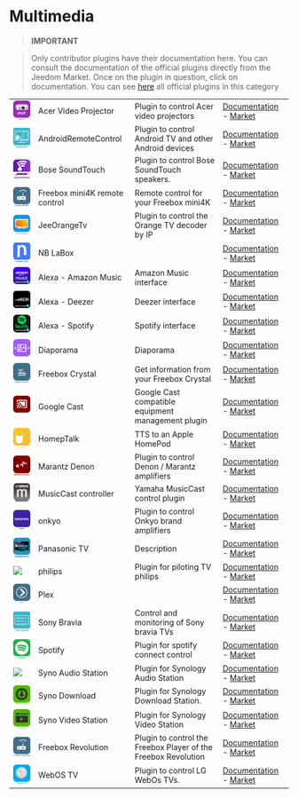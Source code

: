 
# Multimedia


>**IMPORTANT**

>Only contributor plugins have their documentation here. You can consult the documentation of the official plugins directly from the Jeedom Market. Once on the plugin in question, click on documentation.
>You can see [here](https://market.jeedom.com/index.php?v=d&p=market&type=plugin&categorie=multimedia) all official plugins in this category

| | | | |
|--- | --- | --- | ---|
|<img src="AcerVP/AcerVP_icon.png" class="pluginLogo" width="100" />|Acer Video Projector|Plugin to control Acer video projectors|[Documentation](https://github.com/Cricri67/Jeedom-AcerVP/blob/master/docs/en_US/index.md) - [Market](https://market.jeedom.com/index.php?v=d&p=market_display&id=3501)|
|<img src="AndroidRemoteControl/AndroidRemoteControl_icon.png" class="pluginLogo" width="100" />|AndroidRemoteControl|Plugin to control Android TV and other Android devices|[Documentation](https://NextDom.github.io/plugin-AndroidRemoteControl/) - [Market](https://market.jeedom.com/index.php?v=d&p=market_display&id=3360)|
|<img src="BoseSoundTouch/BoseSoundTouch_icon.png" class="pluginLogo" width="100" />|Bose SoundTouch|Plugin to control Bose SoundTouch speakers.|[Documentation](https://sabinus52.github.io/jeedom-bose-soundtouch/en_US/) - [Market](https://market.jeedom.com/index.php?v=d&p=market_display&id=3565)|
|<img src="FreeboxMini4k/FreeboxMini4k_icon.png" class="pluginLogo" width="100" />|Freebox mini4K remote control|Remote control for your Freebox mini4K|[Documentation](http://mika-nt28.github.io/Documentations/FreeboxMini4k/fr_FR) - [Market](https://market.jeedom.com/index.php?v=d&p=market_display&id=3756)|
|<img src="JeeOrangeTv/JeeOrangeTv_icon.png" class="pluginLogo" width="100" />|JeeOrangeTv|Plugin to control the Orange TV decoder by IP|[Documentation](https://totoff974.github.io/JeeOrangeTv/en_US/) - [Market](https://market.jeedom.com/index.php?v=d&p=market_display&id=2706)|
|<img src="NBLabox/NBLabox_icon.png" class="pluginLogo" width="100" />|NB LaBox||[Documentation]() - [Market](https://market.jeedom.com/index.php?v=d&p=market_display&id=2428)|
|<img src="alexaamazonmusic/alexaamazonmusic_icon.png" class="pluginLogo" width="100" />|Alexa - Amazon Music|Amazon Music interface|[Documentation](http://sigalou-domotique.fr/plugin-jeedom-alexa-api/90-alexa-amazon-music-documentation) - [Market](https://market.jeedom.com/index.php?v=d&p=market_display&id=3910)|
|<img src="alexadeezer/alexadeezer_icon.png" class="pluginLogo" width="100" />|Alexa - Deezer|Deezer interface|[Documentation](http://sigalou-domotique.fr/plugin-jeedom-alexa-api/98-alexa-deezer-documentation) - [Market](https://market.jeedom.com/index.php?v=d&p=market_display&id=3911)|
|<img src="alexaspotify/alexaspotify_icon.png" class="pluginLogo" width="100" />|Alexa - Spotify|Spotify interface|[Documentation](http://sigalou-domotique.fr/plugin-jeedom-alexa-api/97-alexa-sportify-documentation) - [Market](https://market.jeedom.com/index.php?v=d&p=market_display&id=3913)|
|<img src="diaporama/diaporama_icon.png" class="pluginLogo" width="100" />|Diaporama|Diaporama|[Documentation](http://sigalou-domotique.fr/diaporama/82-plugin-diaporama-documentation) - [Market](https://market.jeedom.com/index.php?v=d&p=market_display&id=3870)|
|<img src="freeCrystal/freeCrystal_icon.png" class="pluginLogo" width="100" />|Freebox Crystal|Get information from your Freebox Crystal|[Documentation](https://mika-nt28.github.io/Documentations/freeCrystal/en_US/) - [Market](https://market.jeedom.com/index.php?v=d&p=market_display&id=1139)|
|<img src="googlecast/googlecast_icon.png" class="pluginLogo" width="100" />|Google Cast|Google Cast compatible equipment management plugin|[Documentation](https://github.com/guirem/plugin-googlecast/blob/develop/docs/en_US/index.md) - [Market](https://market.jeedom.com/index.php?v=d&p=market_display&id=3350)|
|<img src="homepTalk/homepTalk_icon.png" class="pluginLogo" width="100" />|HomepTalk|TTS to an Apple HomePod|[Documentation](https://nebzhb.github.io/jeedom_docs/plugins/homepTalk/en_US/) - [Market](https://market.jeedom.com/index.php?v=d&p=market_display&id=3825)|
|<img src="marantzdenon/marantzdenon_icon.png" class="pluginLogo" width="100" />|Marantz Denon|Plugin to control Denon / Marantz amplifiers|[Documentation](https://github.com/guirem/plugin-marantzdenon/blob/master/docs/en_US/index.md) - [Market](https://market.jeedom.com/index.php?v=d&p=market_display&id=3342)|
|<img src="musiccast/musiccast_icon.png" class="pluginLogo" width="100" />|MusicCast controller|Yamaha MusicCast control plugin|[Documentation](https://granddam.github.io/plugin-musiccast/en_US/index) - [Market](https://market.jeedom.com/index.php?v=d&p=market_display&id=3099)|
|<img src="onkyo/onkyo_icon.png" class="pluginLogo" width="100" />|onkyo|Plugin to control Onkyo brand amplifiers|[Documentation](http://dough29.github.io/Jeedom-Onkyo/en_US/) - [Market](https://market.jeedom.com/index.php?v=d&p=market_display&id=1107)|
|<img src="panasonicVIERA/panasonicVIERA_icon.png" class="pluginLogo" width="100" />|Panasonic TV|Description|[Documentation]() - [Market](https://market.jeedom.com/index.php?v=d&p=market_display&id=2882)|
|<img src="philips/philips_icon.png" class="pluginLogo" width="100" />|philips|Plugin for piloting TV philips|[Documentation](https://barre35.github.io/jeedom-plugin-philips/en_US/index) - [Market](https://market.jeedom.com/index.php?v=d&p=market_display&id=3875)|
|<img src="plex/plex_icon.png" class="pluginLogo" width="100" />|Plex||[Documentation](https://mika-nt28.github.io/Documentations/plex/en_US/) - [Market](https://market.jeedom.com/index.php?v=d&p=market_display&id=1380)|
|<img src="sonybravia/sonybravia_icon.png" class="pluginLogo" width="100" />|Sony Bravia|Control and monitoring of Sony bravia TVs|[Documentation](https://NextDom.github.io//plugin-sonybravia/en_US/) - [Market](https://market.jeedom.com/index.php?v=d&p=market_display&id=3100)|
|<img src="spotify/spotify_icon.png" class="pluginLogo" width="100" />|Spotify|Plugin for spotify connect control|[Documentation](https://barre35.github.io/jeedom-plugin-spotify/en_US/index) - [Market](https://market.jeedom.com/index.php?v=d&p=market_display&id=3700)|
|<img src="synoaudio/synoaudio_icon.png" class="pluginLogo" width="100" />|Syno Audio Station|Plugin for Synology Audio Station|[Documentation](https://nexus79000.github.io/synoaudio/en_US/) - [Market](https://market.jeedom.com/index.php?v=d&p=market_display&id=2063)|
|<img src="synodownload/synodownload_icon.png" class="pluginLogo" width="100" />|Syno Download|Plugin for Synology Download Station.|[Documentation](https://nexus79000.github.io/synodownload/en_US/) - [Market](https://market.jeedom.com/index.php?v=d&p=market_display&id=2624)|
|<img src="synovideo/synovideo_icon.png" class="pluginLogo" width="100" />|Syno Video Station|Plugin for Synology Video Station|[Documentation](https://nexus79000.github.io/synovideo/en_US/) - [Market](https://market.jeedom.com/index.php?v=d&p=market_display&id=2887)|
|<img src="telecfree/telecfree_icon.png" class="pluginLogo" width="100" />|Freebox Revolution|Plugin to control the Freebox Player of the Freebox Revolution|[Documentation](https://mika-nt28.github.io/Documentations/telecfree/en_US/) - [Market](https://market.jeedom.com/index.php?v=d&p=market_display&id=2032)|
|<img src="webosTv/webosTv_icon.png" class="pluginLogo" width="100" />|WebOS TV|Plugin to control LG WebOs TVs.|[Documentation](https://zyg0m4t1k.github.io/webosTv/en_US/) - [Market](https://market.jeedom.com/index.php?v=d&p=market_display&id=3301)|
